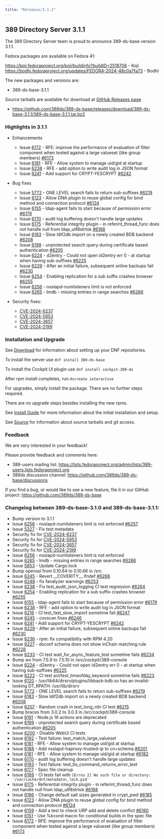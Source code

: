 ```yaml
---
title: "Releases/3.1.1"
---
```


389 Directory Server 3.1.1
--------------------------

The 389 Directory Server team is proud to announce 389-ds-base version 3.1.1.

Fedora packages are available on Fedora 41:

<https://koji.fedoraproject.org/koji/buildinfo?buildID=2518706> - Koji
<br>
<https://bodhi.fedoraproject.org/updates/FEDORA-2024-48c0a7fa73> - Bodhi

The new packages and versions are:

- 389-ds-base-3.1.1

Source tarballs are available for download at [GitHub Releases page](https://github.com/389ds/389-ds-base/releases/tag/389-ds-base-3.1.1)
- <https://github.com/389ds/389-ds-base/releases/download/389-ds-base-3.1.1/389-ds-base-3.1.1.tar.bz2>

### Highlights in 3.1.1

- Enhancements
  - Issue [6172](https://github.com/389ds/389-ds-base/issues/6172) - RFE: improve the performance of evaluation of filter component when tested against a large valueset (like group members) [#6173](https://github.com/389ds/389-ds-base/pull/6173)
  - Issue [6181](https://github.com/389ds/389-ds-base/issues/6181) - RFE - Allow system to manage uid/gid at startup
  - Issue [6238](https://github.com/389ds/389-ds-base/issues/6238) - RFE - add option to write audit log in JSON format
  - Issue [6241](https://github.com/389ds/389-ds-base/issues/6241) - Add support for CRYPT-YESCRYPT [#6242](https://github.com/389ds/389-ds-base/pull/6242)

- Bug fixes
  - Issue [5772](https://github.com/389ds/389-ds-base/issues/5772) - ONE LEVEL search fails to return sub-suffixes [#6219](https://github.com/389ds/389-ds-base/pull/6219)
  - Issue [6123](https://github.com/389ds/389-ds-base/issues/6123) - Allow DNA plugin to reuse global config for bind method and connection protocol [#6124](https://github.com/389ds/389-ds-base/pull/6124)
  - Issue [6155](https://github.com/389ds/389-ds-base/issues/6155) - ldap-agent fails to start because of permission error [#6179](https://github.com/389ds/389-ds-base/pull/6179)
  - Issue [6170](https://github.com/389ds/389-ds-base/issues/6170) - audit log buffering doesn't handle large updates
  - Issue [6175](https://github.com/389ds/389-ds-base/issues/6175) - Referential integrity plugin - in referint_thread_func does not handle null from ldap_utf8strtok [#6168](https://github.com/389ds/389-ds-base/pull/6168)
  - Issue [6183](https://github.com/389ds/389-ds-base/issues/6183) - Slow ldif2db import on a newly created BDB backend [#6208](https://github.com/389ds/389-ds-base/pull/6208)
  - Issue [6199](https://github.com/389ds/389-ds-base/issues/6199) - unprotected search query during certificate based authentication [#6205](https://github.com/389ds/389-ds-base/pull/6205)
  - Issue [6224](https://github.com/389ds/389-ds-base/issues/6224) - d2entry - Could not open id2entry err 0 - at startup when having sub-suffixes [#6225](https://github.com/389ds/389-ds-base/pull/6225)
  - Issue [6229](https://github.com/389ds/389-ds-base/issues/6229) - After an initial failure, subsequent online backups fail [#6230](https://github.com/389ds/389-ds-base/pull/6230)
  - Issue [6254](https://github.com/389ds/389-ds-base/issues/6254) - Enabling replication for a sub suffix crashes browser [#6255](https://github.com/389ds/389-ds-base/pull/6255)
  - Issue [6256](https://github.com/389ds/389-ds-base/issues/6256) - nsslapd-numlisteners limit is not enforced
  - Issue [6265](https://github.com/389ds/389-ds-base/issues/6265) - lmdb - missing entries in range searches [#6266](https://github.com/389ds/389-ds-base/pull/6266)

- Security fixes:
  - [CVE-2024-6237](https://access.redhat.com/security/cve/CVE-2024-6237)
  - [CVE-2024-5953](https://access.redhat.com/security/cve/CVE-2024-5953)
  - [CVE-2024-3657](https://access.redhat.com/security/cve/CVE-2024-3657)
  - [CVE-2024-2199](https://access.redhat.com/security/cve/CVE-2024-2199)

### Installation and Upgrade

See [Download](../download.html) for information about setting up your DNF repositories.

To install the server use `dnf install 389-ds-base`

To install the Cockpit UI plugin use `dnf install cockpit-389-ds`

After rpm install completes, run `dscreate interactive`

For upgrades, simply install the package. There are no further steps required.

There are no upgrade steps besides installing the new rpms.

See [Install Guide](../howto/howto-install-389.html) for more information about the initial installation and setup.

See [Source](../development/source.html) for information about source tarballs and git access.

### Feedback

We are very interested in your feedback!

Please provide feedback and comments here:
 - 389-users mailing list: <https://lists.fedoraproject.org/admin/lists/389-users.lists.fedoraproject.org>
 - 389ds discussion channel: <https://github.com/389ds/389-ds-base/discussions>

If you find a bug, or would like to see a new feature, file it in our GitHub project: <https://github.com/389ds/389-ds-base>

### Changelog between 389-ds-base-3.1.0 and 389-ds-base-3.1.1:
- Bump version to 3.1.1
- Issue [6256](https://github.com/389ds/389-ds-base/issues/6256) - nsslapd-numlisteners limit is not enforced [#6257](https://github.com/389ds/389-ds-base/pull/6257)
- Issue [5327](https://github.com/389ds/389-ds-base/issues/5327) - Fix test metadata
- Security fix for [CVE-2024-6237](https://access.redhat.com/security/cve/CVE-2024-6237)
- Security fix for [CVE-2024-5953](https://access.redhat.com/security/cve/CVE-2024-5953)
- Security fix for [CVE-2024-3657](https://access.redhat.com/security/cve/CVE-2024-3657)
- Security fix for [CVE-2024-2199](https://access.redhat.com/security/cve/CVE-2024-2199)
- Issue [6256](https://github.com/389ds/389-ds-base/issues/6256) - nsslapd-numlisteners limit is not enforced
- Issue [6265](https://github.com/389ds/389-ds-base/issues/6265) - lmdb - missing entries in range searches [#6266](https://github.com/389ds/389-ds-base/pull/6266)
- Issue [5853](https://github.com/389ds/389-ds-base/issues/5853) - Update Cargo.lock
- Bump openssl from 0.10.64 to 0.10.66 in /src
- Issue [6245](https://github.com/389ds/389-ds-base/issues/6245) - Revert \_\_COVERITY\_\_ ifndef [#6268](https://github.com/389ds/389-ds-base/pull/6268)
- Issue [6248](https://github.com/389ds/389-ds-base/issues/6248) - fix fanalyzer warnings [#6253](https://github.com/389ds/389-ds-base/pull/6253)
- Issue [6238](https://github.com/389ds/389-ds-base/issues/6238) - Fix test\_audit\_json\_logging CI test regression [#6264](https://github.com/389ds/389-ds-base/pull/6264)
- Issue [6254](https://github.com/389ds/389-ds-base/issues/6254) - Enabling replication for a sub suffix crashes browser [#6255](https://github.com/389ds/389-ds-base/pull/6255)
- Issue [6155](https://github.com/389ds/389-ds-base/issues/6155) - ldap-agent fails to start because of permission error [#6179](https://github.com/389ds/389-ds-base/pull/6179)
- Issue [6238](https://github.com/389ds/389-ds-base/issues/6238) - RFE - add option to write audit log in JSON format
- Issue [6216](https://github.com/389ds/389-ds-base/issues/6216) - CI test\_fast\_slow\_import sometime fail [#6247](https://github.com/389ds/389-ds-base/pull/6247)
- Issue [6245](https://github.com/389ds/389-ds-base/issues/6245) - covscan fixes [#6246](https://github.com/389ds/389-ds-base/pull/6246)
- Issue [6241](https://github.com/389ds/389-ds-base/issues/6241) - Add support for CRYPT-YESCRYPT [#6242](https://github.com/389ds/389-ds-base/pull/6242)
- Issue [6229](https://github.com/389ds/389-ds-base/issues/6229) - After an initial failure, subsequent online backups fail [#6230](https://github.com/389ds/389-ds-base/pull/6230)
- Issue [6236](https://github.com/389ds/389-ds-base/issues/6236) - rpm: fix compatibility with RPM 4.20
- Issue [6227](https://github.com/389ds/389-ds-base/issues/6227) - dsconf schema does not show inChain matching rule [#6228](https://github.com/389ds/389-ds-base/pull/6228)
- Issue [6233](https://github.com/389ds/389-ds-base/issues/6233) - CI test wait\_for\_async\_feature\_test sometime fails [#6234](https://github.com/389ds/389-ds-base/pull/6234)
- Bump ws from 7.5.9 to 7.5.10 in /src/cockpit/389-console
- Issue [6224](https://github.com/389ds/389-ds-base/issues/6224) - d2entry - Could not open id2entry err 0 - at startup when having sub-suffixes [#6225](https://github.com/389ds/389-ds-base/pull/6225)
- Issue [6222](https://github.com/389ds/389-ds-base/issues/6222) - CI test acl/test\_timeofday\_keyword sometime fails [#6223](https://github.com/389ds/389-ds-base/pull/6223)
- Issue [6120](https://github.com/389ds/389-ds-base/issues/6120) - /usr/lib64/dirsrv/plugins/libback-bdb.so has an invalid-looking DT\_RPATH: /usr/lib/dirsrv
- Issue [5772](https://github.com/389ds/389-ds-base/issues/5772) - ONE LEVEL search fails to return sub-suffixes [#6219](https://github.com/389ds/389-ds-base/pull/6219)
- Issue [6183](https://github.com/389ds/389-ds-base/issues/6183) - Slow ldif2db import on a newly created BDB backend [#6208](https://github.com/389ds/389-ds-base/pull/6208)
- Issue [6207](https://github.com/389ds/389-ds-base/issues/6207) - Random crash in test\_long\_rdn CI test [#6215](https://github.com/389ds/389-ds-base/pull/6215)
- Bump braces from 3.0.2 to 3.0.3 in /src/cockpit/389-console
- Issue [6191](https://github.com/389ds/389-ds-base/issues/6191) - Node.js 16 actions are deprecated
- Issue [6199](https://github.com/389ds/389-ds-base/issues/6199) - unprotected search query during certificate based authentication [#6205](https://github.com/389ds/389-ds-base/pull/6205)
- Issue [6200](https://github.com/389ds/389-ds-base/issues/6200) - Disable WebUI CI tests
- Issue [6192](https://github.com/389ds/389-ds-base/issues/6192) - Test failure: test\_match\_large\_valueset
- Issue [6181](https://github.com/389ds/389-ds-base/issues/6181) - RFE - Allow system to manage uid/gid at startup
- Issue [6188](https://github.com/389ds/389-ds-base/issues/6188) - Add nsslapd-haproxy-trusted-ip to cn=schema [#6201](https://github.com/389ds/389-ds-base/pull/6201)
- Issue [6181](https://github.com/389ds/389-ds-base/issues/6181) - RFE - Allow system to manage uid/gid at startup [#6182](https://github.com/389ds/389-ds-base/pull/6182)
- Issue [6170](https://github.com/389ds/389-ds-base/issues/6170) - audit log buffering doesn't handle large updates
- Issue [6193](https://github.com/389ds/389-ds-base/issues/6193) - Test failure: test\_tls\_command\_returns\_error\_text
- Issue [6177](https://github.com/389ds/389-ds-base/issues/6177) - Spec file cleanup
- Issue [6189](https://github.com/389ds/389-ds-base/issues/6189) - CI tests fail with `[Errno 2] No such file or directory: '/var/cache/dnf/metadata\_lock.pid'`
- Issue [6175](https://github.com/389ds/389-ds-base/issues/6175) - Referential integrity plugin - in referint\_thread\_func does not handle null from ldap\_utf8strtok [#6168](https://github.com/389ds/389-ds-base/pull/6168)
- Issue [6186](https://github.com/389ds/389-ds-base/issues/6186) - Change default salt sizes generated in crypt\_pwd [#6185](https://github.com/389ds/389-ds-base/pull/6185)
- Issue [6123](https://github.com/389ds/389-ds-base/issues/6123) - Allow DNA plugin to reuse global config for bind method and connection protocol [#6124](https://github.com/389ds/389-ds-base/pull/6124)
- Issue [6159](https://github.com/389ds/389-ds-base/issues/6159) - Add a test to check URP add and delete conflict [#6160](https://github.com/389ds/389-ds-base/pull/6160)
- Issue [6151](https://github.com/389ds/389-ds-base/issues/6151) - Use %bcond macro for conditional builds in the spec file
- Issue [6172](https://github.com/389ds/389-ds-base/issues/6172) - RFE: improve the performance of evaluation of filter component when tested against a large valueset (like group members) [#6173](https://github.com/389ds/389-ds-base/pull/6173)

